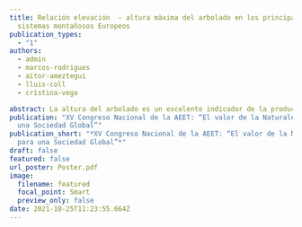 ```yaml
---
title: Relación elevación  - altura màxima del arbolado en los principales
  sistemas montañosos Europeos
publication_types:
  - "1"
authors:
  - admin
  - marcos-rodrigues
  - aitor-ameztegui
  - lluis-coll
  - cristina-vega

abstract: La altura del arbolado es un excelente indicador de la productividad forestal, la biodiversidad y otras funciones del ecosistema. Sin embargo, se sabe poco acerca de cómo la elevación influye en la altura de la vegetación en las zonas de montaña, ya que tradicionalmente esta influencia ha sido analizada mediante muestreos en transectos. Recientemente, se ha llevado a cabo un estudio en el Pirineo concluyéndose que la altura de la vegetación disminuye de forma abrupta desde los 1623msnm; utilizándose la tecnología LiDAR como instrumento para mapear de forma continua la altura de la vegetación. Además, según otro estudio, sería esperable una respuesta similar en los Alpes Suizos. Desde el año 2019 tenemos a disposición los datos de la misión de la NASA – The global ecosystem dynamics investigation (GEDI) – que nos ofrece una cobertura global de datos LiDAR de onda continúa capturados desde Estación Espacial Internacional (ISS). Estos nuevos datos suponen una nueva revolución para el análisis de ecosistemas forestales a escala global, y el principal objetivo de este trabajo se basa en analizar la relación cota-altura de la vegetación en estas dos cadenas montañosas, utilizando dichos datos. Además, se caracterizarán climáticamente con el objetivo de analizar qué factores pueden tener una mayor relevancia en las limitaciones de crecimiento de la vegetación. Como resultados preliminares, si se observa la disminución abrupta de la altura de la vegetación en altura después de un punto de corte, ubicado a 1450 msnm en los Pirineos y a 1550 msnm en los Alpes.
publication: "XV Congreso Nacional de la AEET: “El valor de la Naturaleza para
  una Sociedad Global”"
publication_short: "*XV Congreso Nacional de la AEET: “El valor de la Naturaleza
  para una Sociedad Global”*"
draft: false
featured: false
url_poster: Poster.pdf
image:
  filename: featured
  focal_point: Smart
  preview_only: false
date: 2021-10-25T11:23:55.664Z
---
```

